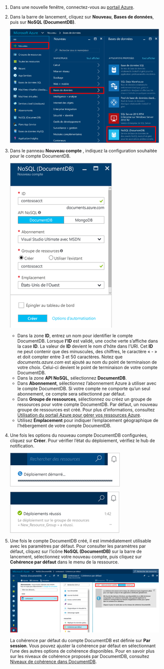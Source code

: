 1. Dans une nouvelle fenêtre, connectez-vous au [portail Azure](https://portal.azure.com/).
2. Dans la barre de lancement, cliquez sur **Nouveau**, **Bases de données**, puis sur **NoSQL (DocumentDB)**.
   
   ![Capture d’écran du portail Azure, proposant d’autres services et DocumentDB (NoSQL)](./media/documentdb-create-dbaccount/create-nosql-db-databases-json-tutorial-1.png)  
3. Dans le panneau **Nouveau compte** , indiquez la configuration souhaitée pour le compte DocumentDB.
   
    ![Capture d’écran du panneau Nouveau DocumentDB](./media/documentdb-create-dbaccount/create-nosql-db-databases-json-tutorial-2.png)
   
   * Dans la zone **ID**, entrez un nom pour identifier le compte DocumentDB.  Lorsque **l’ID** est validé, une coche verte s’affiche dans la case **ID**. La valeur de **ID** devient le nom d’hôte dans l’URI. Cet **ID** ne peut contenir que des minuscules, des chiffres, le caractère « - » et doit compter entre 3 et 50 caractères. Notez que *documents.azure.com* est ajouté au nom du point de terminaison de votre choix. Celui-ci devient le point de terminaison de votre compte DocumentDB.
   * Dans la zone **API NoSQL**, sélectionnez **DocumentDB**.  
   * Dans **Abonnement**, sélectionnez l’abonnement Azure à utiliser avec le compte DocumentDB. Si votre compte ne comporte qu’un seul abonnement, ce compte sera sélectionné par défaut.
   * Dans **Groupe de ressources**, sélectionnez ou créez un groupe de ressources pour votre compte DocumentDB.  Par défaut, un nouveau groupe de ressources est créé. Pour plus d’informations, consultez [Utilisation du portail Azure pour gérer vos ressources Azure](../articles/azure-portal/resource-group-portal.md).
   * Utilisez **Emplacement** pour indiquer l’emplacement géographique de l’hébergement de votre compte DocumentDB. 
4. Une fois les options du nouveau compte DocumentDB configurées, cliquez sur **Créer**. Pour vérifier l’état du déploiement, vérifiez le hub de notification.  
   
   ![Création rapide de bases de données - capture d’écran du hub de notifications, indiquant que le compte DocumentDB est en cours de création](./media/documentdb-create-dbaccount/create-nosql-db-databases-json-tutorial-4.png)  
   
   ![Capture d’écran du hub de notifications montrant le compte DocumentDB créé avec succès et déployé vers un groupe de ressources - notification du créateur de base de données en ligne](./media/documentdb-create-dbaccount/create-nosql-db-databases-json-tutorial-5.png)
5. Une fois le compte DocumentDB créé, il est immédiatement utilisable avec les paramètres par défaut. Pour consulter les paramètres par défaut, cliquez sur l’icône **NoSQL (DocumentDB)** sur la barre de lancement, sélectionnez votre nouveau compte, puis cliquez sur **Cohérence par défaut** dans le menu de la ressource.

   ![Capture d’écran montrant comment ouvrir votre compte de base de données Azure DocumentDB dans le portail Azure](./media/documentdb-create-dbaccount/azure-documentdb-database-open-account-portal.png)  

   La cohérence par défaut du compte DocumentDB est définie sur **Par session**.  Vous pouvez ajuster la cohérence par défaut en sélectionnant l’une des autres options de cohérence disponibles. Pour en savoir plus sur les niveaux de cohérence proposés par DocumentDB, consultez [Niveaux de cohérence dans DocumentDB](../articles/documentdb/documentdb-consistency-levels.md).

[How to: Create a DocumentDB account]: #Howto
[Next steps]: #NextSteps
[documentdb-manage]:../articles/documentdb/documentdb-manage.md


<!--HONumber=Jan17_HO1-->



